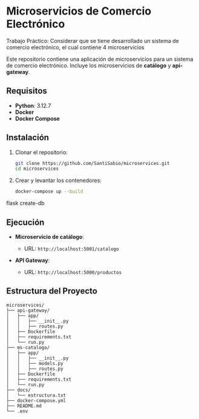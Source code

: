 # Microservicios de Comercio Electrónico

Trabajo Práctico: Considerar que se tiene desarrollado un sistema de comercio electrónico, el cual contiene 4 microservicios

Este repositorio contiene una aplicación de microservicios para un sistema de comercio electrónico. Incluye los microservicios de **catálogo** y **api-gateway**.

## Requisitos

- **Python**: 3.12.7
- **Docker**
- **Docker Compose**

## Instalación

1. Clonar el repositorio:
    ```bash
    git clone https://github.com/SantiSabio/microservices.git
    cd microservices
    ```

2. Crear y levantar los contenedores:
    ```bash
    docker-compose up --build
    ```
flask create-db

## Ejecución

- **Microservicio de catálogo**:
    - URL: `http://localhost:5001/catalogo`
    
- **API Gateway**:
    - URL: `http://localhost:5000/productos`

## Estructura del Proyecto

```plaintext
microservices/
├── api-gateway/
│   ├── app/
│   │   ├── __init__.py
│   │   ├── routes.py
│   ├── Dockerfile
│   ├── requirements.txt
│   └── run.py
├── ms-catalogo/
│   ├── app/
│   │   ├── __init__.py
│   │   ├── models.py
│   │   ├── routes.py
│   ├── Dockerfile
│   ├── requirements.txt
│   └── run.py
├── docs/
│   └── estructura.txt
├── docker-compose.yml
├── README.md
└── .env
